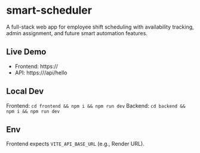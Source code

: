 # smart-scheduler
A full-stack web app for employee shift scheduling with availability tracking, admin assignment, and future smart automation features.

## Live Demo
- Frontend: https://<your-vercel-domain>
- API: https://<your-render-url>/api/hello

## Local Dev
Frontend: `cd frontend && npm i && npm run dev`
Backend: `cd backend && npm i && npm run dev`

## Env
Frontend expects `VITE_API_BASE_URL` (e.g., Render URL).
